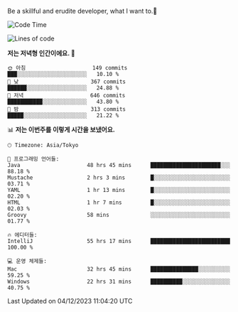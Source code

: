 Be a skillful and erudite developer, what I want to.👶

<!--START_SECTION:waka-->
![Code Time](http://img.shields.io/badge/Code%20Time-302%20hrs%2018%20mins-blue)

![Lines of code](https://img.shields.io/badge/%EC%A0%80%EB%8A%94%20%EC%97%AC%ED%83%9C%EA%B9%8C%EC%A7%80%20-742.7%20thousand%20%EC%A4%84%EC%9D%98%20%EC%BD%94%EB%93%9C%EB%A5%BC%20%EC%9E%91%EC%84%B1%ED%96%88%EC%96%B4%EC%9A%94.-blue)

**저는 저녁형 인간이에요. 🦉** 

```text
🌞 아침                     149 commits         ███░░░░░░░░░░░░░░░░░░░░░░   10.10 % 
🌆 낮　                     367 commits         ██████░░░░░░░░░░░░░░░░░░░   24.88 % 
🌃 저녁                     646 commits         ███████████░░░░░░░░░░░░░░   43.80 % 
🌙 밤　                     313 commits         █████░░░░░░░░░░░░░░░░░░░░   21.22 % 
```


📊 **저는 이번주를 이렇게 시간을 보냈어요.** 

```text
🕑︎ Timezone: Asia/Tokyo

💬 프로그래밍 언어들: 
Java                     48 hrs 45 mins      ██████████████████████░░░   88.18 % 
Mustache                 2 hrs 3 mins        █░░░░░░░░░░░░░░░░░░░░░░░░   03.71 % 
YAML                     1 hr 13 mins        █░░░░░░░░░░░░░░░░░░░░░░░░   02.20 % 
HTML                     1 hr 7 mins         █░░░░░░░░░░░░░░░░░░░░░░░░   02.03 % 
Groovy                   58 mins             ░░░░░░░░░░░░░░░░░░░░░░░░░   01.77 % 

🔥 에디터들: 
IntelliJ                 55 hrs 17 mins      █████████████████████████   100.00 % 

💻 운영 체제들: 
Mac                      32 hrs 45 mins      ███████████████░░░░░░░░░░   59.25 % 
Windows                  22 hrs 31 mins      ██████████░░░░░░░░░░░░░░░   40.75 % 
```


 Last Updated on 04/12/2023 11:04:20 UTC
<!--END_SECTION:waka-->
